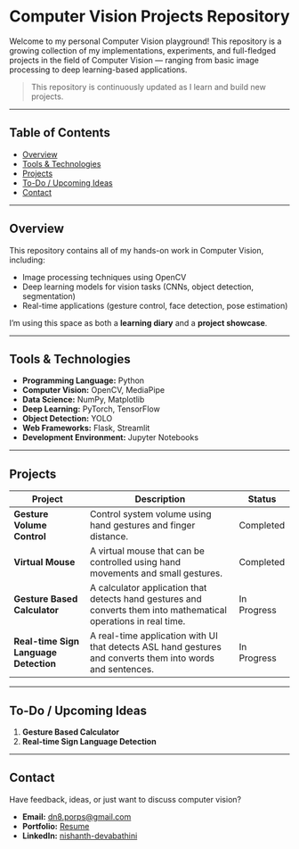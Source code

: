 # Computer Vision Projects Repository

Welcome to my personal Computer Vision playground! This repository is a growing collection of my implementations, experiments, and full-fledged projects in the field of Computer Vision — ranging from basic image processing to deep learning-based applications.

> This repository is continuously updated as I learn and build new projects.

---

## Table of Contents

- [Overview](#overview)
- [Tools & Technologies](#tools--technologies)
- [Projects](#projects)
- [To-Do / Upcoming Ideas](#to-do--upcoming-ideas)
- [Contact](#contact)

---

## Overview

This repository contains all of my hands-on work in Computer Vision, including:

- Image processing techniques using OpenCV
- Deep learning models for vision tasks (CNNs, object detection, segmentation)
- Real-time applications (gesture control, face detection, pose estimation)

I’m using this space as both a **learning diary** and a **project showcase**.

---

## Tools & Technologies

- **Programming Language:** Python
- **Computer Vision:** OpenCV, MediaPipe
- **Data Science:** NumPy, Matplotlib
- **Deep Learning:** PyTorch, TensorFlow
- **Object Detection:** YOLO
- **Web Frameworks:** Flask, Streamlit
- **Development Environment:** Jupyter Notebooks

---

## Projects

| Project                               | Description                                                                                                      | Status      |
| ------------------------------------- | ---------------------------------------------------------------------------------------------------------------- | ----------- |
| **Gesture Volume Control**            | Control system volume using hand gestures and finger distance.                                                   | Completed   |
| **Virtual Mouse**                     | A virtual mouse that can be controlled using hand movements and small gestures.                                  | Completed   |
| **Gesture Based Calculator**          | A calculator application that detects hand gestures and converts them into mathematical operations in real time. | In Progress |
| **Real-time Sign Language Detection** | A real-time application with UI that detects ASL hand gestures and converts them into words and sentences.       | In Progress |

---

## To-Do / Upcoming Ideas

1. **Gesture Based Calculator**
2. **Real-time Sign Language Detection**

---

## Contact

Have feedback, ideas, or just want to discuss computer vision?

- **Email:** dn8.porps@gmail.com
- **Portfolio:** [Resume](https://github.com/Nishanth1812/My_ACM_Work/blob/main/Ressume.pdf)
- **LinkedIn:** [nishanth-devabathini](https://www.linkedin.com/in/nishanth-devabathini-738a8a212/)

